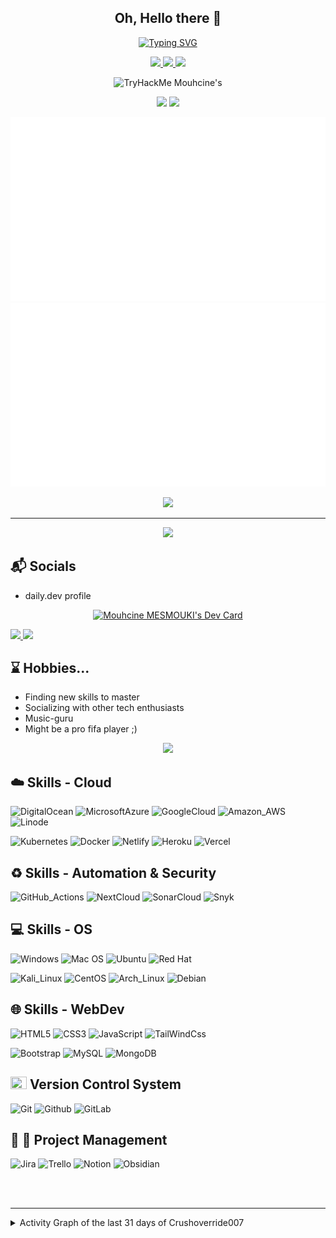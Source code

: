 <!-- Introduction -->

<h2 align="center">Oh, Hello there 👋</h1>
<p align="center">
<a href="https://git.io/typing-svg">
<img src="https://readme-typing-svg.herokuapp.com?font=Avenir&size=18&duration=2500&pause=500&color=FFFFFF&center=true&vCenter=true&multiline=true&width=600&height=100&lines=My+name's+Mouhcine%2C+;a+recent+bachelor+graduate+in+the+Cyber+Security+domain;And+I'm+currently+working+on+other+projects." alt="Typing SVG" />
</a>
</p>


<!-- Stats -->
  
  <p align="center">
  <a href="https://komarev.com/ghpvc/?username=Crushoverride007&color=blueviolet">
    <img src="https://komarev.com/ghpvc/?username=Crushoverride007&color=blueviolet"/>
  </a>
  <!-- <a href="https://visitor-badge.glitch.me/badge?page_id=Crushoverride007.Crushoverride007&left_text=All%20Visitors">
    <img src="https://visitor-badge.glitch.me/badge?page_id=Crushoverride007.Crushoverride007&left_text=All%20Visitors"/>
  from fleet
  </a> -->
  <a href="https://hits.seeyoufarm.com/api/count/incr/badge.svg?url=https%3A%2F%2Fgithub.com%2F{Crushoverride007}1212%2Fhit-counter">
    <img src="https://hits.seeyoufarm.com/api/count/incr/badge.svg?url=https%3A%2F%2Fgithub.com%2F{Crushoverride007}1212%2Fhit-counter"/>
  </a>
  <img src="https://api.meercode.io/badge/Crushoverride007/Crushoverride007?type=ci-score&branch=main&lastDay=14"/>
  </p>
  <p align="center">
  <!-- Putting new badge into place -->
  <img src="https://tryhackme-badges.s3.amazonaws.com/Crushoverride007.png" alt="TryHackMe Mouhcine's"> 
  </p>
  
  <p align="center">
  <img src="https://github-readme-stats-git-masterrstaa-rickstaa.vercel.app/api?username=crushoverride007&theme=tokyonight&show_icons=true" />
  <img src="http://github-readme-streak-stats.herokuapp.com?user=Crushoverride007&theme=tokyonight&hide_border=false&date_format=M%20j%5B%2C%20Y%5D"/>
  </p>

<!--

 ![](https://raw.githubusercontent.com/Crushoverride007/github-stats/master/generated/overview.svg#gh-dark-mode-only)
 ![](https://raw.githubusercontent.com/Crushoverride007/github-stats/master/generated/languages.svg#gh-dark-mode-only)

-->

  <p align="center">
  
   <img src="https://raw.githubusercontent.com/Crushoverride007/github-stats/master/generated/overview.svg#gh-dark-mode-only"/>

   <!-- <img src="https://raw.githubusercontent.com/Crushoverride007/github-stats-transparent/output/generated/overview.svg"/> -->
   <img src="https://raw.githubusercontent.com/Crushoverride007/github-stats-transparent/output/generated/languages.svg"/>
  </p>
  
  <p align="center">
  
  <img src="https://github-profile-trophy.vercel.app/?username=Crushoverride007&theme=radical&no-bg=true&row=3&column=4&margin-w=15&margin-h=15"/>
  
  </p>
  
  
  ---
<!--
<p align="center">
  <a href="https://crushoverride007.vercel.app/api/now-playing?open">
    <img src="https://crushoverride007.vercel.app/api/now-playing">
  </a>
</p>
-->

<p align="center">
  <img src="https://spotify-github-profile.vercel.app/api/view.svg?uid=mouhcine.mesmouki&redirect=true][https://spotify-github-profile.vercel.app/api/view.svg?uid=mouhcine.mesmouki&cover_image=true&theme=default&bar_color=5e30eb&bar_color_cover=true"/>  
</p>


<!-- <p align="center">
  <img src="https://spotify-recently-played-readme.vercel.app/api?user=mouhcine.mesmouki&width=600"/>
</p> -->

<!-- <p align="center">
  <img src="https://crushoverride007.vercel.app/api/top-played">
</p> -->


<!-- Bio -->


## :mailbox_with_mail: Socials

* daily.dev profile

<p align="center">
  <a href="https://app.daily.dev/crushoverride007">
    <img src="https://api.daily.dev/devcards/79009def043145a8bb4330ae537abb1f.png?r=61v" width="400" alt="Mouhcine MESMOUKI's Dev Card"/>
  </a>
</p>



<a href="https://www.linkedin.com/in/mouhcinemesmouki/">
  <img src="https://img.shields.io/badge/LinkedIn-0077B5?style=for-the-badge&logo=linkedin&logoColor=white"/>
</a>

<!-- ![Linkedin](https://img.shields.io/badge/LinkedIn-0077B5?style=for-the-badge&logo=linkedin&logoColor=white) [Click Here](https://www.linkedin.com/in/mouhcinemesmouki/) -->

               
<a href="https://twitter.com/crushoveride007">
  <img src="https://img.shields.io/badge/Twitter-1DA1F2?style=for-the-badge&logo=twitter&logoColor=white"/>
</a>

<!-- ![Twitter](https://img.shields.io/badge/Twitter-1DA1F2?style=for-the-badge&logo=twitter&logoColor=white) [Click Here](https://twitter.com/crushoveride007) -->

## :hourglass: Hobbies...

* Finding new skills to master
* Socializing with other tech enthusiasts 
* Music-guru
* Might be a pro fifa player ;)

<p align="center">
  <a href="https://psnprofiles.com/crushoverride007">
  <img src="https://card.psnprofiles.com/2/crushoverride007.png" width="500" border="0">
  </a>
</p>

## ☁️ Skills - Cloud
![DigitalOcean](https://img.shields.io/badge/DigitalOcean-0080FF?style=for-the-badge&logo=digitalocean&logoColor=white)
![MicrosoftAzure](https://img.shields.io/badge/Microsoft_Azure-0089D6?style=for-the-badge&logo=microsoft-azure&logoColor=white)
![GoogleCloud](https://img.shields.io/badge/Google_Cloud-4285F4?style=for-the-badge&logo=google-cloud&logoColor=white)
![Amazon_AWS](https://img.shields.io/badge/Amazon_AWS-FF9900?style=for-the-badge&logo=amazonaws&logoColor=white)
![Linode](https://img.shields.io/badge/Linode-00A95C?style=for-the-badge&logo=Linode&logoColor=white)


![Kubernetes](https://img.shields.io/badge/Kubernetes-326DE6?style=for-the-badge&logo=kubernetes&logoColor=white)
![Docker](https://img.shields.io/badge/Docker-2496ED?style=for-the-badge&logo=docker&logoColor=white)
![Netlify](https://img.shields.io/badge/Netlify-00C7B7?style=for-the-badge&logo=netlify&logoColor=white)
![Heroku](https://img.shields.io/badge/Heroku-430098?style=for-the-badge&logo=heroku&logoColor=white)
![Vercel](https://img.shields.io/badge/Vercel-000000?style=for-the-badge&logo=vercel&logoColor=white)

## :recycle: Skills - Automation & Security

![GitHub_Actions](https://img.shields.io/badge/GitHub_Actions-2088FF?style=for-the-badge&logo=github-actions&logoColor=white)
![NextCloud](https://img.shields.io/badge/Nextcloud-0082C9?style=for-the-badge&logo=Nextcloud&logoColor=white)
![SonarCloud](https://img.shields.io/badge/Sonar%20cloud-F3702A?style=for-the-badge&logo=sonarcloud&logoColor=white)
![Snyk](https://img.shields.io/badge/Snyk-4C4A73?style=for-the-badge&logo=snyk&logoColor=white)

## :computer: Skills - OS
![Windows](https://img.shields.io/badge/Windows-017AD7?style=for-the-badge&logo=windows&logoColor=white)
![Mac OS](https://img.shields.io/badge/mac%20os-000000?style=for-the-badge&logo=macos&logoColor=F0F0F0) 
![Ubuntu](https://img.shields.io/badge/Ubuntu-E95420?style=for-the-badge&logo=ubuntu&logoColor=white) 
![Red Hat](https://img.shields.io/badge/Red%20Hat-EE0000?style=for-the-badge&logo=redhat&logoColor=white)

![Kali_Linux](https://img.shields.io/badge/Kali_Linux-557C94?style=for-the-badge&logo=kali-linux&logoColor=white)
![CentOS](https://img.shields.io/badge/Cent%20OS-262577?style=for-the-badge&logo=CentOS&logoColor=white)
![Arch_Linux](https://img.shields.io/badge/Arch_Linux-1793D1?style=for-the-badge&logo=arch-linux&logoColor=white)
![Debian](https://img.shields.io/badge/Debian-A81D33?style=for-the-badge&logo=debian&logoColor=white)

## :globe_with_meridians: Skills - WebDev

![HTML5](https://img.shields.io/badge/HTML5-E34F26?style=for-the-badge&logo=html5&logoColor=white)
![CSS3](https://img.shields.io/badge/CSS3-1572B6?style=for-the-badge&logo=css3&logoColor=white)
![JavaScript](https://img.shields.io/badge/JavaScript-323330?style=for-the-badge&logo=javascript&logoColor=F7DF1E)
![TailWindCss](https://img.shields.io/badge/Tailwind_CSS-38B2AC?style=for-the-badge&logo=tailwind-css&logoColor=white)

![Bootstrap](https://img.shields.io/badge/Bootstrap-563D7C?style=for-the-badge&logo=bootstrap&logoColor=white)
![MySQL](https://img.shields.io/badge/MySQL-00000F?style=for-the-badge&logo=mysql&logoColor=white)
![MongoDB](https://img.shields.io/badge/MongoDB-4EA94B?style=for-the-badge&logo=mongodb&logoColor=white)

## <img src="https://www.vectorlogo.zone/logos/git-scm/git-scm-icon.svg" width="26" height="20"/> Version Control System 

![Git](https://img.shields.io/badge/Git-E34F26?style=for-the-badge&logo=git&logoColor=white)
![Github](https://img.shields.io/badge/GitHub-100000?style=for-the-badge&logo=github&logoColor=white)
![GitLab](https://img.shields.io/badge/GitLab-330F63?style=for-the-badge&logo=gitlab&logoColor=white)

## :dart: :rocket: Project Management 
![Jira](https://img.shields.io/badge/jira-%230A0FFF.svg?style=for-the-badge&logo=jira&logoColor=white)
![Trello](https://img.shields.io/badge/Trello-%23026AA7.svg?style=for-the-badge&logo=Trello&logoColor=white)
![Notion](https://img.shields.io/badge/Notion-000000?style=for-the-badge&logo=notion&logoColor=white)
![Obsidian](https://img.shields.io/badge/Obsidian-483699?style=for-the-badge&logo=Obsidian&logoColor=white)

<br></br>

---

<!-- Adding github activity graph --> 

<details>
  <summary>Activity Graph of the last 31 days of Crushoverride007</summary>
  <br></br>
  <img src="https://github-readme-activity-graph.cyclic.app/graph?username=Crushoverride007&custom_title=Crushoverride007%20Activity%20Graph&hide_border=true&theme=tokyo-night&title_color=FFFFFF&area=true&radius=6&point=FFFFFF&color=FFFFFF"/>
  <!-- (https://github.com/ashutosh00710/github-readme-activity-graph) make this active --> 
</details>

<br></br>
